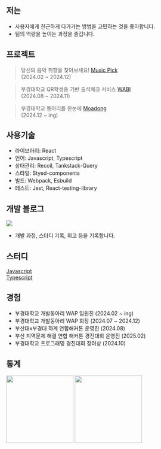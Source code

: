 ## 저는
- 사용자에게 친근하게 다가가는 방법을 고민하는 것을 좋아합니다.
- 팀의 역량을 높이는 과정을 즐깁니다.

## 프로젝트
> 당신의 음악 취향을 찾아보세요!
[Music Pick](https://github.com/pknu-wap/Music_PICK)<br/>  (2024.02 ~ 2024.12)

> 부경대학교 QR학생증 기반 출석체크 서비스 
[WABI](https://github.com/pknu-wap/WABI-FE)<br/> (2024.08 ~ 2024.11)

> 부경대학교 동아리를 한눈에
[Moadong](https://github.com/Moadong/moadong)<br/> (2024.12 ~ ing) <br/>


## 사용기술

- 라이브러리: React
- 언어: Javascript, Typescript
- 상태관리: Recoil, Tankstack-Query
- 스타일: Styed-components
- 빌드: Webpack, Esbuild
- 테스트: Jest, React-testing-library

## 개발 블로그
<div>
	<a href="https://velog.io/@seongwon__105/posts">
	<img src="https://velog-readme-stats.vercel.app/api/badge?name=Velog"/>
	</a>
</div>

- 개발 과정, 스터디 기록, 회고 등을 기록합니다. <br/>

## 스터디
[Javascript](https://github.com/seongwon030/javaScript)<br/>
[Typescript](https://github.com/seongwon030/typescript_study)

## 경험
- 부경대학교 개발동아리 WAP 임원진 (2024.02 ~ ing)
- 부경대학교 개발동아리 WAP 회장 (2024.07 ~ 2024.12)
- 부산대x부경대 하계 연합해커톤 운영진 (2024.08)
- 부산 지역문제 해결 연합 해커톤 경진대회 운영진 (2025.02)
- 부경대학교 프로그래밍 경진대회 장려상 (2024.10)

## 통계
<div>
	<img src="https://github-readme-stats.vercel.app/api?username=seongwon030&theme=default&show_icons=true&count_private=true" height="180px"/>
	<img src="http://mazassumnida.wtf/api/v2/generate_badge?boj=seongwon0903" height="180px"/>
</div>


